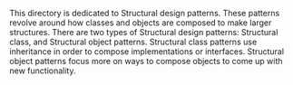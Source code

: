 This directory is dedicated to Structural design patterns.
These patterns revolve around how classes and objects are composed to make larger structures.
There are two types of Structural design patterns: Structural class, and Structural object patterns. Structural class patterns use inheritance in order to compose implementations or interfaces. Structural object patterns focus more on ways to compose objects to come up with new functionality.
